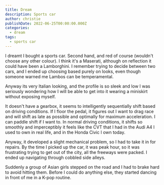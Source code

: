 ```yaml
---
title: Dream
description: Sports car
author: christie
publishDate: 2022-06-25T00:00:00.000Z
categories:
  - dream
tags:
  - sports car
---
```


I dreamt I bought a sports car. Second hand, and red of course (wouldn't choose any other colour). I think it's a Maserati, although on reflection it could have been a Lamborghini. I remember trying to decide between two cars, and I ended up choosing based purely on looks, even though someone warned me Lambos can be temperamental.

Anyway its very Italian looking, and the profile is so sleek and low I was seriously wondering how I will be able to get into it wearing a miniskirt without exposing myself.

It doesn't have a gearbox, it seems to intelligently sequentially shift based on driving conditions. If I floor the pedal, it figures out I want to drag race and will shift as late as possible and optimally for maximum acceleration. I can paddle shift if I want to. In normal driving conditions, it shifts so smoothly and imperceptibly it feels like the CVT that I had in the Audi A4 I used to own in real life, and in the Honda Civic I own today.

Anyway, it developed a slight mechanical problem, so I had to take it in for repairs. By the time I picked up the car, it was peak hour, so it was frustrating trying to get out of the city, all the freeways were packed. I ended up navigating through cobbled side alleys.

Suddenly a group of Asian girls stepped on the road and I had to brake hard to avoid hitting them. Before I could do anything else, they started dancing in front of me in a K-pop routine.
